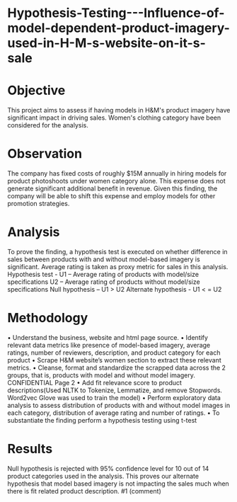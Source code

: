 # Hypothesis-Testing---Influence-of-model-dependent-product-imagery-used-in-H-M-s-website-on-it-s-sale

# Objective
This project aims to assess if having models in H&M's product imagery have significant impact in driving sales. Women's clothing category have been considered for the analysis.

 # Observation
The company has fixed costs of roughly $15M annually in hiring models for product photoshoots under women category alone. This expense does not generate significant additional benefit in revenue. Given this finding, the company will be able to shift this expense and employ models for other promotion strategies.

# Analysis
To prove the finding, a hypothesis test is executed on whether difference in sales between products with and without model-based imagery is significant. Average rating is taken as proxy metric for sales in this analysis. Hypothesis test - U1 – Average rating of products with model/size specifications U2 – Average rating of products without model/size specifications Null hypothesis – U1 > U2 Alternate hypothesis - U1 < = U2

# Methodology
• Understand the business, website and html page source. • Identify relevant data metrics like presence of model-based imagery, average ratings, number of reviewers, description, and product category for each product • Scrape H&M website’s women section to extract these relevant metrics. • Cleanse, format and standardize the scrapped data across the 2 groups, that is, products with model and without model imagery. CONFIDENTIAL Page 2 • Add fit relevance score to product descriptions(Used NLTK to Tokenize, Lemmatize, and remove Stopwords. Word2vec Glove was used to train the model) • Perform exploratory data analysis to assess distribution of products with and without model images in each category, distribution of average rating and number of ratings. • To substantiate the finding perform a hypothesis testing using t-test

# Results
Null hypothesis is rejected with 95% confidence level for 10 out of 14 product categories used in the analysis. This proves our alternate hypothesis that model based imagery is not impacting the sales much when there is fit related product description. #1 (comment)
